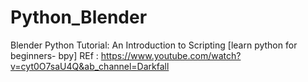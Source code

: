 # Python_Blender
Blender Python Tutorial: An Introduction to Scripting [learn python for beginners- bpy]
REf :
https://www.youtube.com/watch?v=cyt0O7saU4Q&ab_channel=Darkfall
